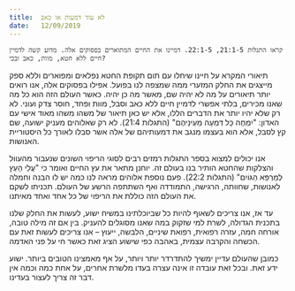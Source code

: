 ```yaml
---
title:  לא עוד דמעות או כאב
date:   12/09/2019
---
```


`קראו התגלות 21:1-5, 22:1-5. דמיינו את החיים המתוארים בפסוקים אלה. מדוע קשה לדמיין חיים ללא חטא, מוות, כאב ובכי?`

תיאורי המקרא על חיינו שיחלו עם תום תקופת החטא נפלאים ומפוארים וללא ספק מייצגים את החלק המזערי ממה שמצפה לנו בפועל. אפילו בפסוקים אלה, אנו רואים יותר תיאורים  על מה לא יהיה שם, מאשר מה כן יהיה. כאשר העולם הזה הוא כל מה שאנו מכירים, בלתי אפשרי לדמיין חיים ללא כאב וסבל, מוות ופחד, חוסר צדק ועוני. לא רק שלא יהיו יותר את הדברים הללו, אלא יש כאן תיאור של משהו משהו מאוד אישי עם האדון: "יִמְחֶה כָּל דִּמְעָה מֵעֵינֵיהֶם" (התגלות 21:4). לא רק שאלוהים מעניק ישועה, שם קץ לסבל, אלא הוא בעצמו מנגב את דמעותיהם של אלה אשר סבלו לאורך כל היסטוריית האנושות. 

אנו יכולים למצוא בספר התגלות רמזים רבים לסוגי הריפוי השונים שנעבור מהעוול והצלקות שהחטא הותיר בנו בעולם זה. יוחנן מתאר את עץ החיים ואומר כי "עֲלֵי הָעֵץ לְמַרְפֵּא הַגּוֹיִם" (התגלות 22:2). פעם נוספת אלוהים מראה לנו כמה יש לו הבנה וחמלה לאנושות, שחוותה, הרגישה, התמודדה ואף השתתפה הרשע של העולם. תכניתו לשקם את העולם הזה כוללת את הריפוי של כל אחד ואחד מאיתנו. 

עד אז, אנו צריכים לשאוף להיות כל שביוכלתינו במשיח ישוע, לעשות את החלק שלנו בתכנית הגדולה, לשרת למי שזקוק במה שאנו מסוגלים להעניק. בין אם זה מילה טובה, אורחה חמה, עזרה רפואית, רפואת שיניים, הלבשה, ייעוץ – אנו צריכים לעשות זאת עם הכשחה והקרבה עצמית, באהבה כפי שישוע הציג זאת כאשר חי על פני האדמה.

כמובן שהעולם עדיין ימשיך להתדרדר יותר ויותר, על אף מאמצינו הטובים ביותר. ישוע ידע זאת. ובכל זאת עובדה זו אינה עצרה בעדו מלשרת אחרים, על אחת כמה וכמה אין דבר זה צריך לעצור בעדינו.
